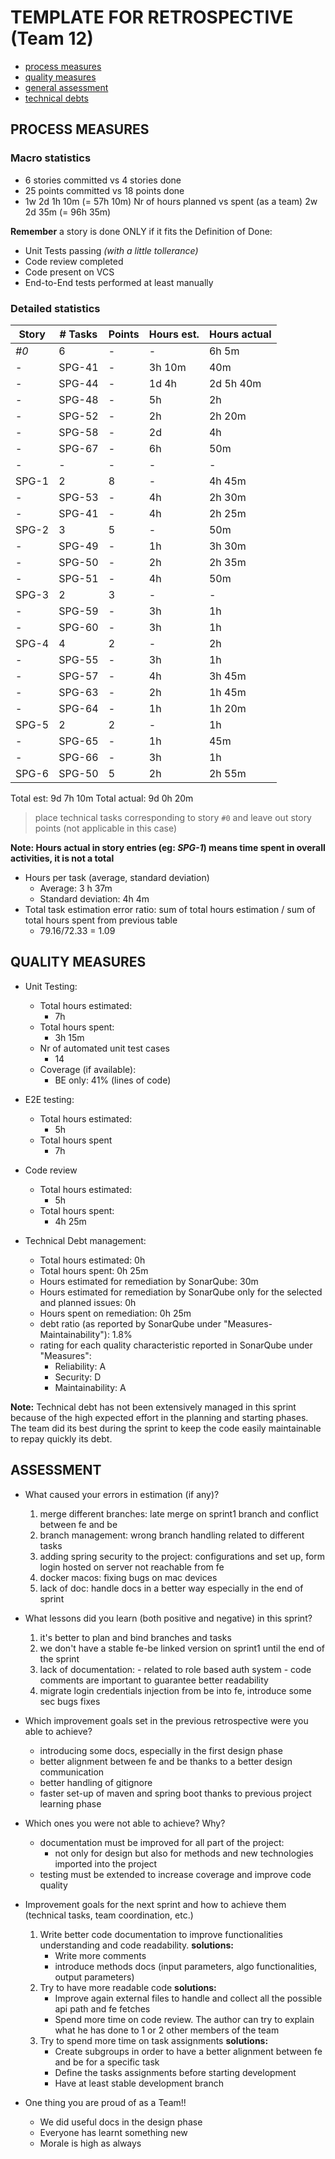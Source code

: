 
TEMPLATE FOR RETROSPECTIVE (Team 12)
=====================================
- [process measures](#process-measures)
- [quality measures](#quality-measures)
- [general assessment](#assessment)
- [technical debts](#technical-debt)

## PROCESS MEASURES

### Macro statistics

- 6 stories committed vs 4 stories done
- 25 points committed vs 18 points done
- 1w 2d 1h 10m (= 57h 10m) Nr of hours planned vs spent (as a team) 2w 2d 35m (= 96h 35m)

**Remember**  a story is done ONLY if it fits the Definition of Done:

- Unit Tests passing *(with a little tollerance)*
- Code review completed
- Code present on VCS
- End-to-End tests performed at least manually

### Detailed statistics

| Story       | # Tasks     | Points | Hours est. | Hours actual |
| ----------- | ----------- | ------ | ---------- | ------------ |
| _#0_        | 6           | -      | -          | 6h 5m        | 
| -           | SPG-41      | -      | 3h 10m     | 40m          |
| -           | SPG-44      | -      | 1d 4h      | 2d 5h 40m    |
| -           | SPG-48      | -      | 5h         | 2h           |
| -           | SPG-52      | -      | 2h         | 2h 20m       |
| -           | SPG-58      | -      | 2d         | 4h           |
| -           | SPG-67      | -      | 6h         | 50m          |
| -           | -           | -      | -          | -            |
| SPG-1       | 2           | 8      | -          | 4h 45m       |
| -           | SPG-53      | -      | 4h         | 2h 30m       |
| -           | SPG-41      | -      | 4h         | 2h 25m       |
| SPG-2       | 3           | 5      | -          | 50m          |
| -           | SPG-49      | -      | 1h         | 3h 30m       |
| -           | SPG-50      | -      | 2h         | 2h 35m       |
| -           | SPG-51      | -      | 4h         | 50m          |
| SPG-3       | 2           | 3      | -          | -            |
| -           | SPG-59      | -      | 3h         | 1h           |
| -           | SPG-60      | -      | 3h         | 1h           |
| SPG-4       | 4           | 2      | -          | 2h           |
| -           | SPG-55      | -      | 3h         | 1h           |
| -           | SPG-57      | -      | 4h         | 3h 45m       |
| -           | SPG-63      | -      | 2h         | 1h 45m       |
| -           | SPG-64      | -      | 1h         | 1h 20m       |
| SPG-5       | 2           | 2      | -          | 1h           |
| -           | SPG-65      | -      | 1h         | 45m          |
| -           | SPG-66      | -      | 3h         | 1h           |
| SPG-6       | SPG-50      | 5      | 2h         | 2h 55m       |


Total est: 9d 7h 10m
Total actual: 9d 0h 20m

> place technical tasks corresponding to story `#0` and leave out story points (not applicable in this case)

**Note: Hours actual in story entries (eg: _SPG-1_) means time spent in overall activities, it is not a total**

- Hours per task (average, standard deviation)
    - Average: 3 h 37m
    - Standard deviation: 4h 4m
- Total task estimation error ratio: sum of total hours estimation / sum of total hours spent from previous table
    - 79.16/72.33 = 1.09
    
## QUALITY MEASURES

- Unit Testing:
    - Total hours estimated:
        - 7h
    - Total hours spent:
        - 3h 15m
    - Nr of automated unit test cases
        -  14
    - Coverage (if available):
        - BE only: 41% (lines of code)
- E2E testing:
    - Total hours estimated:
        - 5h
    - Total hours spent
        - 7h
- Code review
    - Total hours estimated:
        -  5h
    - Total hours spent:
        - 4h 25m
        
- Technical Debt management:
    - Total hours estimated: 0h
    - Total hours spent: 0h 25m
    - Hours estimated for remediation by SonarQube: 30m
    - Hours estimated for remediation by SonarQube only for the selected and planned issues: 0h
    - Hours spent on remediation: 0h 25m
    - debt ratio (as reported by SonarQube under "Measures-Maintainability"): 1.8%
    - rating for each quality characteristic reported in SonarQube under "Measures":
      - Reliability: A
      - Security: D
      - Maintainability: A

**Note:** Technical debt has not been extensively managed in this sprint because of the high expected effort in the planning and starting phases.
The team did its best during the sprint to keep the code easily maintainable to repay quickly its debt.

## ASSESSMENT

- What caused your errors in estimation (if any)?
    1. merge different branches: late merge on sprint1 branch and conflict between fe and be
    2. branch management: wrong branch handling related to different tasks
    3. adding spring security to the project: configurations and set up, form login hosted on server not reachable from fe
    4. docker macos: fixing bugs on mac devices
    5. lack of doc: handle docs in a better way especially in the end of sprint

- What lessons did you learn (both positive and negative) in this sprint?
    1. it's better to plan and bind branches and tasks
    2. we don't have a stable fe-be linked version on sprint1 until the end of the sprint
    3. lack of documentation:
      - related to role based auth system
      - code comments are important to guarantee better readability
    4. migrate login credentials injection from be into fe, introduce some sec bugs fixes

- Which improvement goals set in the previous retrospective were you able to achieve?
  - introducing some docs, especially in the first design phase
  - better alignment between fe and be thanks to a better design communication
  - better handling of gitignore
  - faster set-up of maven and spring boot thanks to previous project learning phase

- Which ones you were not able to achieve? Why?
  - documentation must be improved for all part of the project:
    - not only for design but also for methods and new technologies imported into the project
  - testing must be extended to increase coverage and improve code quality

- Improvement goals for the next sprint and how to achieve them (technical tasks, team coordination, etc.)
    1. Write better code documentation to improve functionalities understanding and code readability.
       **solutions:**
       - Write more comments
       - introduce methods docs (input parameters, algo functionalities, output parameters)
    2. Try to have more readable code
       **solutions:**
        - Improve again external files to handle and collect all the possible api path and fe fetches
        - Spend more time on code review. The author can try to explain what he has done to 1 or 2 other members of the team
    3. Try to spend more time on task assignments
       **solutions:**
        - Create subgroups in order to have a better alignment between fe and be for a specific task
        - Define the tasks assignments before starting development
        - Have at least stable development branch

- One thing you are proud of as a Team!!
    - We did useful docs in the design phase
    - Everyone has learnt something new
    - Morale is high as always
